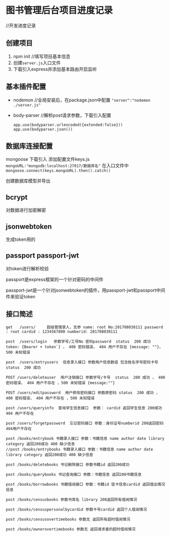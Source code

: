 # 图书管理后台项目进度记录

//开发进度记录
## 创建项目

1. npm init    //填写项目基本信息
2. 创建`server.js`入口文件
3. 下载引入express并添加基本路由开启监听

## 基本插件配置

- nodemon //全局安装后，在package.json中配置 `"server":"nodemon ./server.js"`

- body-parser //解析post请求参数，下载引入配置
  ```
  app.use(bodyparser.urlencoded({extended:false}))
  app.use(bodyparser.json())
  ```

## 数据库连接配置

mongoose 下载引入
添加配置文件keys.js
`mongoURL:"mongodb:localhost:27017/数据库名"`
在入口文件中
`mongoose.connect(keys.mongoURL).then().catch()`

创建数据库模型并导出

## bcrypt

对数据进行加密解密

## jsonwebtoken

生成token用的

## passport passport-jwt

对token进行解析校验

passport是express框架的一个针对密码的中间件

passport-jwt是一个针对jsonwebtoken的插件，用passport-jwt和passport中间件来验证token

## 接口简述

```
get   /users/     超级管理录入，无参 name: root No:201708030111 password : root cardid : 1234567890 numberid: 201708030111

post  /users/login   参数学号/工号No 密码password  status  200 成功 token: {Bearer + token`} ， 400 密码错误， 404 用户不存在 {message: ""}，500 未知错误

post  /users/entryusers  信息录入接口 参数用户信息数组 包含姓名学号密码卡号 status  200 成功

POST /users/deleteuser  用户注销接口 参数学号/卡号  status  200 成功 ， 400 密码错误， 404 用户不存在 ，500 未知错误 {message:""}

POST /users/editpassword  用户修改密码接口 参数原密码 status  200 成功 ， 400 密码错误， 404 用户不存在 ，500 未知错误

post /users/queryinfo  查询学生信息接口  参数： cardid 返回学生信息 200成功 404 用户不存在

post /users/forgetpassword  忘记密码接口 参数：身份证号numberid 200返回密码 404用户不存在

post /books/entrybook 书籍录入接口 参数：书籍信息 name author date library category 返回200成功 400 缺少信息
//post /books/entrybooks 书籍录入接口 参数：书籍信息 name author date library category 返回200成功 400 缺少信息

post /books/deletebooks 书记删除接口 参数书籍id 返回200成功

post /books/querybooks 书记查询接口 参数：书籍信息 返回200书籍信息

post /books/borrowbooks 书籍借阅接口 参数：书籍id 饭卡信息cardid 返回借出情况信息

post /books/censusbooks 参数书库名 library 200返回所有借阅情况

post /books/censuspersonalbycardid 参数卡号cardid 返回个人借阅情况

post /books/censusovertimebooks 参数无 返回所有超时借阅情况

post /books/ownerovertimebooks 参数无 返回请求者的超时借阅情况

```
